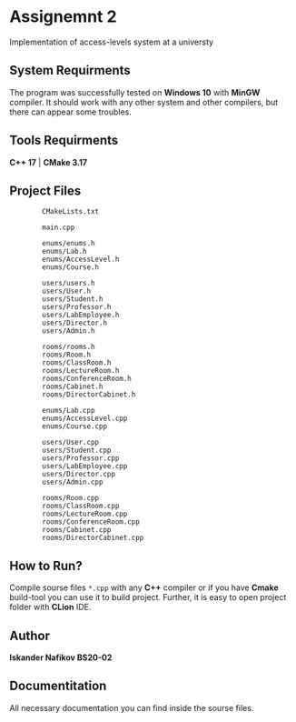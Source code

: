 # Assignemnt 2

Implementation of access-levels system at a universty

## System Requirments
The program was successfully tested on **Windows 10** with **MinGW** compiler. It should work with any other system and other compilers, but there can appear some troubles.

## Tools Requirments
**C++ 17** |
**CMake 3.17**

## Project Files
```     
        CMakeLists.txt

        main.cpp

        enums/enums.h
        enums/Lab.h
        enums/AccessLevel.h
        enums/Course.h

        users/users.h
        users/User.h
        users/Student.h
        users/Professor.h
        users/LabEmployee.h
        users/Director.h
        users/Admin.h

        rooms/rooms.h
        rooms/Room.h
        rooms/ClassRoom.h
        rooms/LectureRoom.h
        rooms/ConferenceRoom.h
        rooms/Cabinet.h
        rooms/DirectorCabinet.h

        enums/Lab.cpp
        enums/AccessLevel.cpp
        enums/Course.cpp

        users/User.cpp
        users/Student.cpp
        users/Professor.cpp
        users/LabEmployee.cpp
        users/Director.cpp
        users/Admin.cpp

        rooms/Room.cpp
        rooms/ClassRoom.cpp
        rooms/LectureRoom.cpp
        rooms/ConferenceRoom.cpp
        rooms/Cabinet.cpp
        rooms/DirectorCabinet.cpp
```

## How to Run?

Compile sourse files ```*.cpp``` with any **C++** compiler or if you have **Cmake** build-tool you can use it to build project. Further, it is easy to open project folder with **CLion** IDE.

## Author
**Iskander Nafikov BS20-02**

## Documentitation
All necessary documentation you can find inside the sourse files.